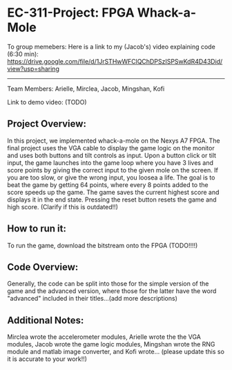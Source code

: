 # EC-311-Project: FPGA Whack-a-Mole

To group memebers: Here is a link to my (Jacob's) video explaining code (6:30 min): https://drive.google.com/file/d/1JrSTHwWFClQChDPSzISPSwKdR4D43Did/view?usp=sharing

_____________________________________________________
Team Members: Arielle, Mirclea, Jacob, Mingshan, Kofi

Link to demo video: (TODO)

## Project Overview: 
In this project, we implemented whack-a-mole on the Nexys A7 FPGA. The final project uses the VGA cable to display the game logic on the monitor and uses both buttons and tilt controls as input. Upon a button click or tilt input, the game launches into the game loop where you have 3 lives and score points by giving the correct input to the given mole on the screen. If you are too slow, or give the wrong input, you loosea a life. The goal is to beat the game by getting 64 points, where every 8 points added to the score speeds up the game. The game saves the current highest score and displays it in the end state. Pressing the reset button resets the game and high score. (Clarify if this is outdated!!)

## How to run it:
To run the game, download the bitstream onto the FPGA (TODO!!!!)

## Code Overview:
Generally, the code can be split into those for the simple version of the game and the advanced version, where those for the latter have the word "advanced" included in their titles...(add more descriptions)


## Additional Notes:
Mirclea wrote the accelerometer modules, Arielle wrote the the VGA modules, Jacob wrote the game logic modules, Mingshan wrote the RNG module and matlab image converter, and Kofi wrote... (please update this so it is accurate to your work!!)

